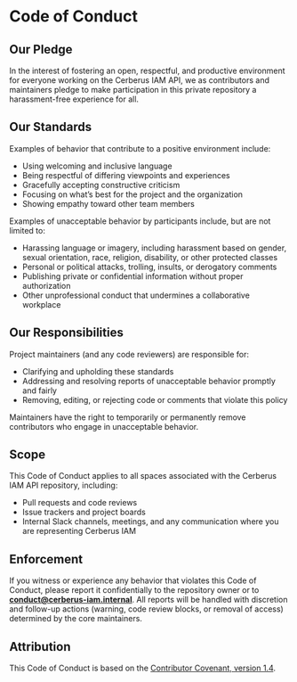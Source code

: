 # Code of Conduct

## Our Pledge

In the interest of fostering an open, respectful, and productive environment for everyone working on the Cerberus IAM API, we as contributors and maintainers pledge to make participation in this private repository a harassment-free experience for all.

## Our Standards

Examples of behavior that contribute to a positive environment include:

- Using welcoming and inclusive language
- Being respectful of differing viewpoints and experiences
- Gracefully accepting constructive criticism
- Focusing on what’s best for the project and the organization
- Showing empathy toward other team members

Examples of unacceptable behavior by participants include, but are not limited to:

- Harassing language or imagery, including harassment based on gender, sexual orientation, race, religion, disability, or other protected classes
- Personal or political attacks, trolling, insults, or derogatory comments
- Publishing private or confidential information without proper authorization
- Other unprofessional conduct that undermines a collaborative workplace

## Our Responsibilities

Project maintainers (and any code reviewers) are responsible for:

- Clarifying and upholding these standards
- Addressing and resolving reports of unacceptable behavior promptly and fairly
- Removing, editing, or rejecting code or comments that violate this policy

Maintainers have the right to temporarily or permanently remove contributors who engage in unacceptable behavior.

## Scope

This Code of Conduct applies to all spaces associated with the Cerberus IAM API repository, including:

- Pull requests and code reviews
- Issue trackers and project boards
- Internal Slack channels, meetings, and any communication where you are representing Cerberus IAM

## Enforcement

If you witness or experience any behavior that violates this Code of Conduct, please report it confidentially to the repository owner or to **<conduct@cerberus-iam.internal>**. All reports will be handled with discretion and follow-up actions (warning, code review blocks, or removal of access) determined by the core maintainers.

## Attribution

This Code of Conduct is based on the [Contributor Covenant, version 1.4](https://www.contributor-covenant.org/version/1/4/).
